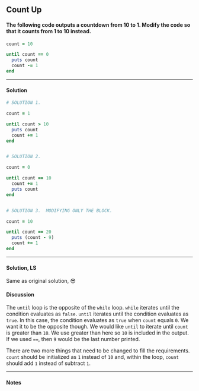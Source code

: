 ## Count Up
#### The following code outputs a countdown from 10 to 1. Modify the code so that it counts from 1 to 10 instead.
```ruby
count = 10

until count == 0
  puts count
  count -= 1
end
```
___
#### Solution
```ruby
# SOLUTION 1.

count = 1

until count > 10
  puts count
  count += 1
end


# SOLUTION 2.

count = 0

until count == 10
  count += 1
  puts count
end


# SOLUTION 3.  MODIFYING ONLY THE BLOCK.

count = 10

until count == 20
  puts (count - 9)
  count += 1
end
```
___
#### Solution, LS
Same as original solution, :sunglasses:
#### Discussion
The `until` loop is the opposite of the `while` loop. `while` iterates until the condition evaluates as `false`. `until` iterates until the condition evaluates as `true`. In this case, the condition evaluates as `true` when `count` equals `0`. We want it to be the opposite though. We would like `until` to iterate until `count` is greater than `10`. We use greater than here so `10` is included in the output. If we used `==`, then `9` would be the last number printed.

There are two more things that need to be changed to fill the requirements. `count` should be initialized as `1` instead of `10` and, within the loop, `count` should add `1` instead of subtract `1`.
___
#### Notes
